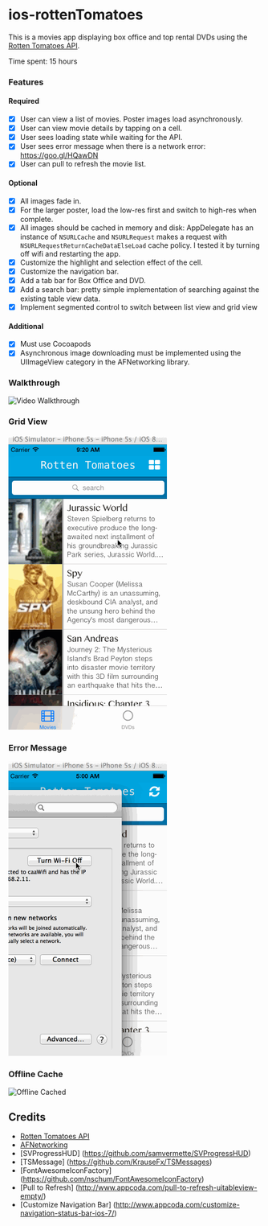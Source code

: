 # ios-rottenTomatoes

This is a movies app displaying box office and top rental DVDs using the [Rotten Tomatoes API](http://developer.rottentomatoes.com/docs/read/JSON).

Time spent: 15 hours

### Features

#### Required

- [X] User can view a list of movies. Poster images load asynchronously.
- [X] User can view movie details by tapping on a cell.
- [X] User sees loading state while waiting for the API.
- [X] User sees error message when there is a network error: https://goo.gl/HQawDN
- [X] User can pull to refresh the movie list.

#### Optional

- [X] All images fade in.
- [X] For the larger poster, load the low-res first and switch to high-res when complete.
- [X] All images should be cached in memory and disk: AppDelegate has an instance of `NSURLCache` and `NSURLRequest` makes a request with `NSURLRequestReturnCacheDataElseLoad` cache policy. I tested it by turning off wifi and restarting the app.
- [X] Customize the highlight and selection effect of the cell.
- [X] Customize the navigation bar.
- [X] Add a tab bar for Box Office and DVD.
- [X] Add a search bar: pretty simple implementation of searching against the existing table view data.
- [X] Implement segmented control to switch between list view and grid view

#### Additional
- [X] Must use Cocoapods
- [X] Asynchronous image downloading must be implemented using the UIImageView category in the AFNetworking library.

### Walkthrough
![Video Walkthrough](preview_basic.gif)

### Grid View
![Video Walkthrough](preview_grid.gif)

### Error Message
![Error Message](preview_error.gif)

### Offline Cache
![Offline Cached](preview_cached.gif)

Credits
---------
* [Rotten Tomatoes API](http://developer.rottentomatoes.com/docs/read/JSON)
* [AFNetworking](https://github.com/AFNetworking/AFNetworking)
* [SVProgressHUD] (https://github.com/samvermette/SVProgressHUD)
* [TSMessage] (https://github.com/KrauseFx/TSMessages)
* [FontAwesomeIconFactory] (https://github.com/nschum/FontAwesomeIconFactory)
* [Pull to Refresh] (http://www.appcoda.com/pull-to-refresh-uitableview-empty/)
* [Customize Navigation Bar] (http://www.appcoda.com/customize-navigation-status-bar-ios-7/)
